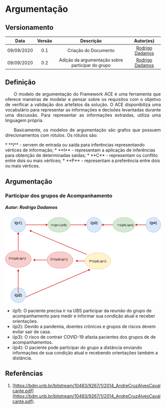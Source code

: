 # Argumentação
## Versionamento
| Data | Versão | Descrição | Autor(es) |
|:----:|:------:|:---------:|:---------:|
| 09/09/2020 | 0.1 | Criação do Documento | [Rodrigo Dadamos](https://github.com/Rdadamos) |
| 09/09/2020 | 0.2 | Adição da argumentação sobre participar do grupo | [Rodrigo Dadamos](https://github.com/Rdadamos) |

## Definição

<p align="justify">&emsp;&emsp;O modelo de argumentação do Framework ACE é uma ferramenta que oferece maneiras de modelar e pensar sobre os requisitos com o objetivo de verificar a validação dos artefatos da solução. O ACE disponibiliza uma vocabulário para representar as informações e decisões levantadas durante uma discussão. Para representar as informações extraidas, utiliza uma linguagem própria.</p>

<p align="justify">&emsp;&emsp;Basicamente, os modelos de argumentação são grafos que possuem direcionamentos com rótulos. Os rótulos são:</p>
* **i** -  servem de entrada ou saída para inferências representando vértices de informação;
* **I** - representam a aplicação de inferências para obtenção de determinadas saídas;
* **C** - representam os conflito entre dois ou mais vértices;
* **P** - representam a preferência entre dois ou mais vértices.

## Argumentação
### Participar dos grupos de Acompanhamento
##### Autor: Rodrigo Dadamos
[![argumentacao_participar_grupos_v0.1](./img/argumentacao_participar_grupos_v0.1.png)](./img/argumentacao_participar_grupos_v0.1.png)
* i(p1): O paciente precisa ir na UBS participar da reunião do grupo de acompanhamento para medir e informar sua condição atual e receber orientações.
* i(p2): Devido a pandemia, doentes crônicos e grupos de riscos devem evitar sair de casa.
* i(p3): O risco de contrair COVID-19 afasta pacientes dos grupos de de acompanhamentos.
* i(p4): O paciente pode participar do grupo a distância enviando informações de sua condição atual e recebendo orientações também a distância.
## Referências

1. [https://bdm.unb.br/bitstream/10483/9267/1/2014_AndreCruzAlvesCavalcante.pdf](https://bdm.unb.br/bitstream/10483/9267/1/2014_AndreCruzAlvesCavalcante.pdf).
